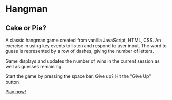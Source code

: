 # Hangman

## Cake or Pie?

A classic hangman game created from vanilla JavaScript, HTML, CSS. An exercise in using key events to listen and respond to user input. The word to guess is represented by a row of dashes, giving the number of letters.

Game displays and updates the number of wins in the current session as well as guesses remaining. 

Start the game by pressing the space bar. Give up? Hit the "Give Up" button. 

[Play now!](https://technophile81.github.io/word-guess-game/)
